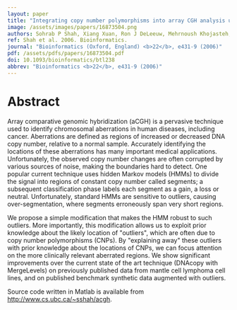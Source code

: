```yaml
---
layout: paper
title: "Integrating copy number polymorphisms into array CGH analysis using a robust HMM."
image: /assets/images/papers/16873504.png
authors: Sohrab P Shah, Xiang Xuan, Ron J DeLeeuw, Mehrnoush Khojasteh, Wan L Lam, Raymond Ng, Kevin P Murphy
ref: Shah et al. 2006. Bioinformatics.
journal: "Bioinformatics (Oxford, England) <b>22</b>, e431-9 (2006)"
pdf: /assets/pdfs/papers/16873504.pdf
doi: 10.1093/bioinformatics/btl238
abbrev: "Bioinformatics <b>22</b>, e431-9 (2006)"
---
```


# Abstract

Array comparative genomic hybridization (aCGH) is a pervasive technique used to identify chromosomal aberrations in human diseases, including cancer. Aberrations are defined as regions of increased or decreased DNA copy number, relative to a normal sample. Accurately identifying the locations of these aberrations has many important medical applications. Unfortunately, the observed copy number changes are often corrupted by various sources of noise, making the boundaries hard to detect. One popular current technique uses hidden Markov models (HMMs) to divide the signal into regions of constant copy number called segments; a subsequent classification phase labels each segment as a gain, a loss or neutral. Unfortunately, standard HMMs are sensitive to outliers, causing over-segmentation, where segments erroneously span very short regions.

We propose a simple modification that makes the HMM robust to such outliers. More importantly, this modification allows us to exploit prior knowledge about the likely location of "outliers", which are often due to copy number polymorphisms (CNPs). By "explaining away" these outliers with prior knowledge about the locations of CNPs, we can focus attention on the more clinically relevant aberrated regions. We show significant improvements over the current state of the art technique (DNAcopy with MergeLevels) on previously published data from mantle cell lymphoma cell lines, and on published benchmark synthetic data augmented with outliers.

Source code written in Matlab is available from http://www.cs.ubc.ca/~sshah/acgh.

